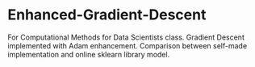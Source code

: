 # Enhanced-Gradient-Descent
For Computational Methods for Data Scientists class.
Gradient Descent implemented with Adam enhancement.
Comparison between self-made implementation and online sklearn library model.
